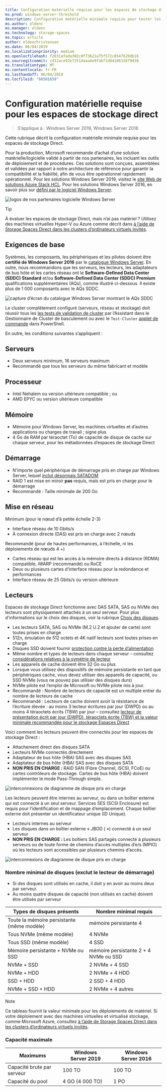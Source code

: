 ```yaml
---
title: Configuration matérielle requise pour les espaces de stockage direct
ms.prod: windows-server-threshold
description: Configuration matérielle minimale requise pour tester les espaces de stockage direct
ms.author: eldenc
ms.manager: eldenc
ms.technology: storage-spaces
ms.topic: article
author: eldenchristensen
ms.date: 06/04/2019
ms.localizationpriority: medium
ms.openlocfilehash: f2031afada302c0f73621a75f572c8547620db16
ms.sourcegitcommit: cd12ace92e7251daaa4e9fabf1d8418632879d38
ms.translationtype: MT
ms.contentlocale: fr-FR
ms.lasthandoff: 06/04/2019
ms.locfileid: "66501658"
---
```

# <a name="storage-spaces-direct-hardware-requirements"></a>Configuration matérielle requise pour les espaces de stockage direct

> S’applique à : Windows Server 2019, Windows Server 2016

Cette rubrique décrit la configuration matérielle minimale requise pour les espaces de stockage Direct.

Pour la production, Microsoft recommande d’achat d’une solution matérielle/logicielle validé à partir de nos partenaires, les incluant les outils de déploiement et de procédures. Ces solutions sont conçues, assemblées et validées par rapport à notre architecture de référence pour garantir la compatibilité et la fiabilité, afin de vous être opérationnel rapidement opérationnel. Pour les solutions Windows Server 2019, visitez le [site Web de solutions Azure Stack HCL](https://azure.microsoft.com/overview/azure-stack/hci). Pour les solutions Windows Server 2016, en savoir plus sur [défini par le logiciel Windows Server](https://microsoft.com/wssd).

![logos de nos partenaires logicielle Windows Server](media/hardware-requirements/wssd-partners.png)

   > [!TIP]
   > À évaluer les espaces de stockage Direct, mais n’ai pas matériel ? Utilisez des machines virtuelles Hyper-V ou Azure comme décrit dans [à l’aide de Storage Spaces Direct dans les clusters d’ordinateurs virtuels invités](storage-spaces-direct-in-vm.md).

## <a name="base-requirements"></a>Exigences de base

Systèmes, les composants, les périphériques et les pilotes doivent être **certifié de Windows Server 2016** par le [catalogue Windows Server](https://www.windowsservercatalog.com). En outre, nous recommandons que les serveurs, les lecteurs, les adaptateurs de bus hôte et les cartes réseau ont le **Software-Defined Data Center (SDDC) Standard** et/ou **Software-Defined Data Center (SDDC) Premium** qualifications supplémentaires (AQs), comme illustré ci-dessous. Il existe plus de 1 000 composants avec le AQs SDDC.

![capture d’écran du catalogue Windows Server montrant le AQs SDDC](media/hardware-requirements/sddc-aqs.png)

Le cluster complètement configuré (serveurs, réseau et stockage) doit réussir tous les [les tests de validation de cluster](https://technet.microsoft.com/library/cc732035(v=ws.10).aspx) par l’Assistant dans le Gestionnaire de Cluster de basculement ou avec le `Test-Cluster` [applet de commande](https://docs.microsoft.com/powershell/module/failoverclusters/test-cluster?view=win10-ps) dans PowerShell.

En outre, les conditions suivantes s’appliquent :

## <a name="servers"></a>Serveurs

- Deux serveurs minimum, 16 serveurs maximum
- Recommandé que tous les serveurs du même fabricant et modèle

## <a name="cpu"></a>Processeur

- Intel Nehalem ou version ultérieure compatible ; ou
- AMD EPYC ou version ultérieure compatible

## <a name="memory"></a>Mémoire

- Mémoire pour Windows Server, les machines virtuelles et d’autres applications ou charges de travail ; signe plus
- 4 Go de RAM par téraoctet (To) de capacité de disque de cache sur chaque serveur, pour les métadonnées d’espaces de stockage Direct

## <a name="boot"></a>Démarrage

- N’importe quel périphérique de démarrage pris en charge par Windows Server, lequel [inclut désormais SATADOM](https://cloudblogs.microsoft.com/windowsserver/2017/08/30/announcing-support-for-satadom-boot-drives-in-windows-server-2016/)
- RAID 1 est mise en miroir **pas** requis, mais est pris en charge pour le démarrage
- Recommandé : Taille minimale de 200 Go

## <a name="networking"></a>Mise en réseau

Minimum (pour le nœud d’à petite échelle 2-3)
- Interface réseau de 10 Gbits/s
- À connexion directe (DAS) est pris en charge avec 2 nœuds

Recommandé (pour de hautes performances, à l’échelle, ni les déploiements de nœuds 4 +)
- Cartes réseau qui est les accès à la mémoire directs à distance (RDMA) compatible, iWARP (recommandé) ou RoCE
- Deux ou plusieurs cartes d’interface réseau pour la redondance et performances
- Interface réseau de 25 Gbits/s ou version ultérieure

## <a name="drives"></a>Lecteurs

Espaces de stockage Direct fonctionne avec DAS SATA, SAS ou NVMe des lecteurs sont physiquement attachés à un seul serveur. Pour plus d'informations sur le choix des disques, voir la rubrique [Choix des disques](choosing-drives.md).

- Les lecteurs SATA, SAS ou NVMe (M.2 U.2 et ajouter de carte) sont toutes prises en charge
- 512n, émulation de 512 octets et 4K natif lecteurs sont toutes prises en charge
- Disques SSD doivent fournir [protection contre la perte d’alimentation](https://blogs.technet.microsoft.com/filecab/2016/11/18/dont-do-it-consumer-ssd/)
- Même nombre et types de lecteurs dans chaque serveur – consultez [considérations relatives à la symétrie de lecteur](drive-symmetry-considerations.md)
- Les appareils de cache doivent être 32 Go ou plus
- Lorsque vous utilisez des dispositifs de mémoire persistante en tant que périphériques cache, vous devez utiliser des appareils de capacité, ou SSD NVMe (vous ne pouvez pas utiliser des disques durs)
- NVMe pilote est l’emploi de Microsoft ou NVMe pilote mis à jour.
- Recommandé : Nombre de lecteurs de capacité est un multiple entier du nombre de lecteurs de cache
- Recommandé : Lecteurs de cache doivent avoir la résistance de l’écriture élevée : au moins 3 lecteur écritures par jour (DWPD) ou au moins 4 téraoctets écrits (TBW) par jour – consultez [lecteur de présentation écrit par jour (DWPD), téraoctets écrite (TBW) et la valeur minimale recommandée pour le stockage Espaces Direct](https://blogs.technet.microsoft.com/filecab/2017/08/11/understanding-dwpd-tbw/)

Voici comment les lecteurs peuvent être connectés pour les espaces de stockage Direct :

- Attachement direct des disques SATA
- Lecteurs NVMe connectés directement
- Adaptateur de bus hôte (HBA) SAS avec des disques SAS
- Adaptateur de bus hôte (HBA) SAS avec des disques SATA
- **NON PRIS EN CHARGE :** RAID SAN (Fibre Channel, iSCSI, FCoE) ou cartes contrôleurs de stockage. Cartes de bus hôte (HBA) doivent implémenter le mode Pass-Through simple.

![interconnexions de diagramme de disque pris en charge](media/hardware-requirements/drive-interconnect-support-1.png)

Les lecteurs peuvent être internes au serveur, ou dans un boîtier externe qui est connecté à un seul serveur. Services SES (SCSI Enclosure) est requis pour l’identification et de mappage d’emplacement. Chaque boîtier externe doit présenter un identificateur unique (ID Unique).

- Lecteurs internes au serveur
- Les disques dans un boîtier externe « JBOD ( ») connecté à un seul serveur
- **NON PRIS EN CHARGE :** Les boîtiers SAS partagés connecté à plusieurs serveurs ou de toute forme de chemins d’accès multiples d’e/s (MPIO) où les lecteurs sont accessibles par plusieurs chemins d’accès.

![interconnexions de diagramme de disque pris en charge](media/hardware-requirements/drive-interconnect-support-2.png)

### <a name="minimum-number-of-drives-excludes-boot-drive"></a>Nombre minimal de disques (exclut le lecteur de démarrage)

- Si des disques sont utilisés en cache, il doit y en avoir au moins deux par serveur.
- Au moins quatre disques de capacité (non utilisés en cache) doivent être utilisés par serveur

| Types de disques présents   | Nombre minimal requis |
|-----------------------|-------------------------|
| Toute la mémoire persistante (même modèle) | mémoire persistante 4 |
| Tous NVMe (même modèle) | 4 NVMe                  |
| Tous SSD (même modèle)  | 4 SSD                   |
| Mémoire persistante + NVMe ou SSD | mémoire persistante 2 + 4 NVMe ou SSD |
| NVMe + SSD            | 2 NVMe + 4 SSD          |
| NVMe + HDD            | 2 NVMe + 4 HDD          |
| SSD + HDD             | 2 SSD + 4 HDD           |
| NVMe + SSD + HDD      | 2 NVMe + 4 autres       |

   >[!NOTE]
   > Ce tableau fournit la valeur minimale pour les déploiements de matériel. Si votre déploiement avec des machines virtuelles et virtualisé stockage, comme Microsoft Azure, consultez [à l’aide de Storage Spaces Direct dans les clusters d’ordinateurs virtuels invités](storage-spaces-direct-in-vm.md).

### <a name="maximum-capacity"></a>Capacité maximale

| Maximums                | Windows Server 2019  | Windows Server 2016  |
| ---                     | ---------            | ---------            |
| Capacité brute par serveur | 100 TO               | 100 TO               |
| Capacité du pool           | 4 GO (4 000 TO)      | 1 PO                 |